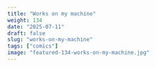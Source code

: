 ```yaml
---
title: "Works on my machine"
weight: 134
date: "2025-07-11"
draft: false
slug: "works-on-my-machine"
tags: ["comics"]
image: "featured-134-works-on-my-machine.jpg"
---
```

